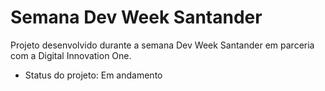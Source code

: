 # Semana Dev Week Santander

Projeto desenvolvido durante a semana Dev Week Santander em parceria com a Digital Innovation One.

- Status do projeto: Em andamento 